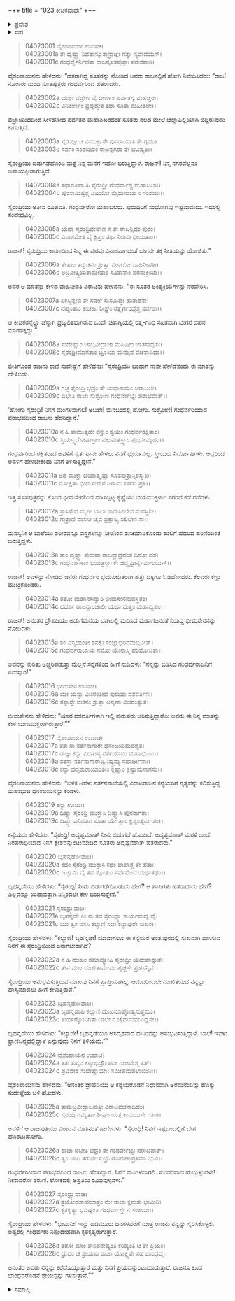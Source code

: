 +++
title = "023 ಕೀಚಕದಾಹಃ"
+++

<details><summary>ಪ್ರವೇಶ</summary>


।।   ಓಂ ಓಂ ನಮೋ ನಾರಾಯಣಾಯ।।   ಶ್ರೀ ವೇದವ್ಯಾಸಾಯ ನಮಃ ।।

ಶ್ರೀ ಕೃಷ್ಣದ್ವೈಪಾಯನ ವೇದವ್ಯಾಸ ವಿರಚಿತ  

**ಶ್ರೀ ಮಹಾಭಾರತ**

**ವಿರಾಟ ಪರ್ವ**

**ಕೀಚಕವಧ ಪರ್ವ**

**ಅಧ್ಯಾಯ 23**

</details>


<details><summary>ಸಾರ</summary>

ಕೀಚಕ-ಉಪಕೀಚಕರ ದೇಹಸಂಸ್ಕಾರಕ್ಕೆ ಅಪ್ಪಣೆಯನ್ನಿತ್ತು ವಿರಾಟನು ಸುದೇಷ್ಣೆಗೆ ಸೈರಂಧ್ರಿಯನ್ನು ಕಳುಹಿಸಬೇಕೆಂದು ಹೇಳುವುದು (1-10). ಭೀಮ ಮತ್ತು ಅರ್ಜುನರೊಂದಿಗೆ ದ್ರೌಪದಿಯ ಸಂವಾದ (11-23). ಬಿಟ್ಟುಹೋಗೆಂದು ಸುದೇಷ್ಣೆಯು ಹೇಳಲು ದ್ರೌಪದಿಯು ಹದಿಮೂರುದಿನಗಳ ಅವಕಾಶವನ್ನು ಕೇಳಿಕೊಳ್ಳುವುದು (24-28).

</details>


> 04023001 ವೈಶಂಪಾಯನ ಉವಾಚ।  
04023001a ತೇ ದೃಷ್ಟ್ವಾ ನಿಹತಾನ್ಸೂತಾನ್ರಾಜ್ಞೇ ಗತ್ವಾ ನ್ಯವೇದಯನ್।  
04023001c ಗಂಧರ್ವೈರ್ನಿಹತಾ ರಾಜನ್ಸೂತಪುತ್ರಾಃ ಪರಃಶತಾಃ।।

ವೈಶಂಪಾಯನನು ಹೇಳಿದನು: “ಹತರಾಗಿದ್ದ ಸೂತರನ್ನು ನೋಡಿದ ಅವರು ರಾಜನಲ್ಲಿಗೆ ಹೋಗಿ ನಿವೇದಿಸಿದರು: “ರಾಜ! ನೂರಾರು ಮಂದಿ ಸೂತಪುತ್ರರು ಗಂಧರ್ವರಿಂದ ಹತರಾದರು.

> 04023002a ಯಥಾ ವಜ್ರೇಣ ವೈ ದೀರ್ಣಂ ಪರ್ವತಸ್ಯ ಮಹಚ್ಚಿರಃ।  
04023002c ವಿನಿಕೀರ್ಣಂ ಪ್ರದೃಶ್ಯೇತ ತಥಾ ಸೂತಾ ಮಹೀತಲೇ।।

ವಜ್ರಾಯುಧದಿಂದ ಸೀಳಿಹೋದ ಪರ್ವತದ ಮಹಾಶಿಖರದಂತೆ ಸೂತರು ನೆಲದ ಮೇಲೆ ಚೆಲ್ಲಾಪಿಲ್ಲಿಯಾಗಿ ಬಿದ್ದಿರುವುದು ಕಾಣುತ್ತಿದೆ.

> 04023003a ಸೈರಂಧ್ರೀ ಚ ವಿಮುಕ್ತಾಸೌ ಪುನರಾಯಾತಿ ತೇ ಗೃಹಂ।  
04023003c ಸರ್ವಂ ಸಂಶಯಿತಂ ರಾಜನ್ನಗರಂ ತೇ ಭವಿಷ್ಯತಿ।।

ಸೈರಂಧ್ರಿಯು ಬಿಡುಗಡೆಹೊಂದಿ ಮತ್ತೆ ನಿನ್ನ ಮನೆಗೆ ಇದೋ ಬರುತ್ತಿದ್ದಾಳೆ. ರಾಜನ್! ನಿನ್ನ ನಗರವೆಲ್ಲವೂ ಅಪಾಯಕ್ಕೀಡಾಗುತ್ತಿದೆ.

> 04023004a ತಥಾರೂಪಾ ಹಿ ಸೈರಂಧ್ರೀ ಗಂಧರ್ವಾಶ್ಚ ಮಹಾಬಲಾಃ।  
04023004c ಪುಂಸಾಮಿಷ್ಟಶ್ಚ ವಿಷಯೋ ಮೈಥುನಾಯ ನ ಸಂಶಯಃ।।

ಸೈರಂಧ್ರಿಯು ಅತೀವ ರೂಪವತಿ. ಗಂಧರ್ವರೋ ಮಹಾಬಲರು. ಪುರುಷರಿಗೆ ಸಂಭೋಗವು ಇಷ್ಟವಾದುದು. ಇದರಲ್ಲಿ ಸಂದೇಹವಿಲ್ಲ.

> 04023005a ಯಥಾ ಸೈರಂಧ್ರಿವೇಷೇಣ ನ ತೇ ರಾಜನ್ನಿದಂ ಪುರಂ।  
04023005c ವಿನಾಶಮೇತಿ ವೈ ಕ್ಷಿಪ್ರಂ ತಥಾ ನೀತಿರ್ವಿಧೀಯತಾಂ।।

ರಾಜನ್! ಸೈರಂಧ್ರಿಯ ಕಾರಣದಿಂದ ನಿನ್ನ ಈ ಪುರವು ವಿನಾಶವಾಗದಂತೆ ಬೇಗನೇ ತಕ್ಕ ನೀತಿಯನ್ನು ಯೋಜಿಸು.”

> 04023006a ತೇಷಾಂ ತದ್ವಚನಂ ಶ್ರುತ್ವಾ ವಿರಾಟೋ ವಾಹಿನೀಪತಿಃ।  
04023006c ಅಬ್ರವೀತ್ಕ್ರಿಯತಾಮೇಷಾಂ ಸೂತಾನಾಂ ಪರಮಕ್ರಿಯಾ।।

ಅವರ ಆ ಮಾತನ್ನು ಕೇಳಿದ ವಾಹಿನೀಪತಿ ವಿರಾಟನು ಹೇಳಿದನು: “ಈ ಸೂತರ ಅಂತ್ಯಕ್ರಿಯೆಗಳನ್ನು ನೆರವೇರಿಸಿ.

> 04023007a ಏಕಸ್ಮಿನ್ನೇವ ತೇ ಸರ್ವೇ ಸುಸಮಿದ್ಧೇ ಹುತಾಶನೇ।   
04023007c ದಹ್ಯಂತಾಂ ಕೀಚಕಾಃ ಶೀಘ್ರಂ ರತ್ನೈರ್ಗಂಧೈಶ್ಚ ಸರ್ವಶಃ।।

ಆ ಕೀಚಕರನ್ನೆಲ್ಲಾ ಚೆನ್ನಾಗಿ ಪ್ರಜ್ವಲಿತವಾಗಿರುವ ಒಂದೇ ಚಿತಾಗ್ನಿಯಲ್ಲಿ ರತ್ನ-ಗಂಧ ಸಹಿತವಾಗಿ ಬೇಗನೆ ದಹನ ಮಾಡತಕ್ಕದ್ದು.”

> 04023008a ಸುದೇಷ್ಣಾಂ ಚಾಬ್ರವೀದ್ರಾಜಾ ಮಹಿಷೀಂ ಜಾತಸಾಧ್ವಸಃ।  
04023008c ಸೈರಂಧ್ರೀಮಾಗತಾಂ ಬ್ರೂಯಾ ಮಮೈವ ವಚನಾದಿದಂ।।

ಭೀತಿಗೊಂಡ ರಾಜನು ರಾಣಿ ಸುದೇಷ್ಣೆಗೆ ಹೇಳಿದನು: “ಸೈರಂಧ್ರಿಯು ಬಂದಾಗ ನಾನೇ ಹೇಳಿದೆನೆಂದು ಈ ಮಾತನ್ನು ಹೇಳಿಬಿಡು.

> 04023009a ಗಚ್ಛ ಸೈರಂಧ್ರಿ ಭದ್ರಂ ತೇ ಯಥಾಕಾಮಂ ಚರಾಬಲೇ।  
04023009c ಬಿಭೇತಿ ರಾಜಾ ಸುಶ್ರೋಣಿ ಗಂಧರ್ವೇಭ್ಯಃ ಪರಾಭವಾತ್।।

‘ಹೋಗು ಸೈರಂಧ್ರಿ! ನಿನಗೆ ಮಂಗಳವಾಗಲಿ! ಅಬಲೇ! ಮನಬಂದಲ್ಲಿ ಹೋಗು. ಸುಶ್ರೋಣಿ! ಗಂಧರ್ವರಿಂದಾದ ಪರಾಭವದಿಂದ ರಾಜನು ಹೆದರಿದ್ದಾನೆ.’

> 04023010a ನ ಹಿ ತಾಮುತ್ಸಹೇ ವಕ್ತುಂ ಸ್ವಯಂ ಗಂಧರ್ವರಕ್ಷಿತಾಂ।  
04023010c ಸ್ತ್ರಿಯಸ್ತ್ವದೋಷಾಸ್ತಾಂ ವಕ್ತುಮತಸ್ತ್ವಾಂ ಪ್ರಬ್ರವೀಮ್ಯಹಂ।।

ಗಂಧರ್ವರಿಂದ ರಕ್ಷಿತರಾದ ಅವಳಿಗೆ ಸ್ವತಃ ನಾನೇ ಹೇಳಲು ನನಗೆ ಧೈರ್ಯವಿಲ್ಲ. ಸ್ತ್ರೀಯರು ನಿರ್ದೋಷಿಗಳು. ಆದ್ದರಿಂದ ಅವಳಿಗೆ ಹೇಳಬೇಕೆಂದು ನಿನಗೆ ತಿಳಿಸುತ್ತಿದ್ದೇನೆ.”

> 04023011a ಅಥ ಮುಕ್ತಾ ಭಯಾತ್ಕೃಷ್ಣಾ ಸೂತಪುತ್ರಾನ್ನಿರಸ್ಯ ಚ।  
04023011c ಮೋಕ್ಷಿತಾ ಭೀಮಸೇನೇನ ಜಗಾಮ ನಗರಂ ಪ್ರತಿ।।

ಇತ್ತ ಸೂತಪುತ್ರನನ್ನು ಕೊಂದ ಭೀಮಸೇನನಿಂದ ಬಿಡಿಸಲ್ಪಟ್ಟ ಕೃಷ್ಣೆಯು ಭಯಮುಕ್ತಳಾಗಿ ನಗರದ ಕಡೆ ನಡೆದಳು.

> 04023012a ತ್ರಾಸಿತೇವ ಮೃಗೀ ಬಾಲಾ ಶಾರ್ದೂಲೇನ ಮನಸ್ವಿನೀ।  
04023012c ಗಾತ್ರಾಣಿ ವಾಸಸೀ ಚೈವ ಪ್ರಕ್ಷಾಲ್ಯ ಸಲಿಲೇನ ಸಾ।।

ಮನಸ್ವಿನೀ ಆ ಬಾಲೆಯು ಶರೀರವನ್ನೂ ವಸ್ತ್ರಗಳನ್ನೂ ನೀರಿನಿಂದ ಶುಚಿಮಾಡಿಕೊಂಡು ಹುಲಿಗೆ ಹೆದರಿದ ಹರಿಣಿಯಂತೆ ಬರುತ್ತಿದ್ದಳು.

> 04023013a ತಾಂ ದೃಷ್ಟ್ವಾ ಪುರುಷಾ ರಾಜನ್ಪ್ರಾದ್ರವಂತ ದಿಶೋ ದಶ।  
04023013c ಗಂಧರ್ವಾಣಾಂ ಭಯತ್ರಸ್ತಾಃ ಕೇ ಚಿದ್ದೃಷ್ಟೀರ್ನ್ಯಮೀಲಯನ್।।

ರಾಜನ್! ಅವಳನ್ನು ನೋಡಿದ ಜನರು ಗಂಧರ್ವರ ಭಯಪೀಡಿತರಾಗಿ ಹತ್ತು ದಿಕ್ಕಿಗೂ ಓಡಿಹೋದರು. ಕೆಲವರು ಕಣ್ಣು ಮುಚ್ಚಿಕೊಂಡರು.

> 04023014a ತತೋ ಮಹಾನಸದ್ವಾರಿ ಭೀಮಸೇನಮವಸ್ಥಿತಂ।  
04023014c ದದರ್ಶ ರಾಜನ್ಪಾಂಚಾಲೀ ಯಥಾ ಮತ್ತಂ ಮಹಾದ್ವಿಪಂ।।

ರಾಜನ್! ಅನಂತರ ದ್ರೌಪದಿಯು ಅಡುಗೆಮನೆಯ ಬಾಗಿಲಲ್ಲಿ ಮದಿಸಿದ ಮಹಾಗಜನಂತೆ ನಿಂತಿದ್ದ ಭೀಮಸೇನನನ್ನು ನೋಡಿದಳು.

> 04023015a ತಂ ವಿಸ್ಮಯಂತೀ ಶನಕೈಃ ಸಂಜ್ಞಾಭಿರಿದಮಬ್ರವೀತ್।  
04023015c ಗಂಧರ್ವರಾಜಾಯ ನಮೋ ಯೇನಾಸ್ಮಿ ಪರಿಮೋಚಿತಾ।।

ಅವನನ್ನು ಕುರಿತು ಅಚ್ಚರಿಪಡುತ್ತಾ ಮೆಲ್ಲನೆ ಸನ್ನೆಗಳಿಂದ ಹೀಗೆ ನುಡಿದಳು: “ನನ್ನನ್ನು ಬಿಡಿಸಿದ ಗಂಧರ್ವರಾಜನಿಗೆ ನಮಸ್ಕಾರ!”

> 04023016 ಭೀಮಸೇನ ಉವಾಚ।  
04023016a ಯೇ ಯಸ್ಯಾ ವಿಚರಂತೀಹ ಪುರುಷಾ ವಶವರ್ತಿನಃ।  
04023016c ತಸ್ಯಾಸ್ತೇ ವಚನಂ ಶ್ರುತ್ವಾ ಅನೃಣಾ ವಿಚರಂತ್ಯುತ।।

ಭೀಮಸೇನನು ಹೇಳಿದನು: “ಯಾರ ವಶವರ್ತಿಗಳಾಗಿ ಇಲ್ಲಿ ಪುರುಷರು ಚರಿಸುತ್ತಿದ್ದಾರೋ ಅವರು ಈ ನಿನ್ನ ಮಾತನ್ನು ಕೇಳಿ ಋಣಮುಕ್ತರಾಗಿರುತ್ತಾರೆ.””

> 04023017 ವೈಶಂಪಾಯನ ಉವಾಚ।  
04023017a ತತಃ ಸಾ ನರ್ತನಾಗಾರೇ ಧನಂಜಯಮಪಶ್ಯತ।  
04023017c ರಾಜ್ಞಃ ಕನ್ಯಾ ವಿರಾಟಸ್ಯ ನರ್ತಯಾನಂ ಮಹಾಭುಜಂ।।  
04023018a ತತಸ್ತಾ ನರ್ತನಾಗಾರಾದ್ವಿನಿಷ್ಕ್ರಮ್ಯ ಸಹಾರ್ಜುನಾಃ।  
04023018c ಕನ್ಯಾ ದದೃಶುರಾಯಾಂತೀಂ ಕೃಷ್ಣಾಂ ಕ್ಲಿಷ್ಟಾಮನಾಗಸಂ।।

ವೈಶಂಪಾಯನನು ಹೇಳಿದನು: “ಬಳಿಕ ಅವಳು ನರ್ತನಶಾಲೆಯಲ್ಲಿ ವಿರಾಟರಾಜನ ಕನ್ಯೆಯರಿಗೆ ನೃತ್ಯವನ್ನು ಕಲಿಸುತ್ತಿದ್ದ ಮಹಾಭುಜ ಧನಂಜಯನನ್ನು ಕಂಡಳು.

> 04023019 ಕನ್ಯಾ ಊಚುಃ।  
04023019a ದಿಷ್ಟ್ಯಾ ಸೈರಂಧ್ರಿ ಮುಕ್ತಾಸಿ ದಿಷ್ಟ್ಯಾಸಿ ಪುನರಾಗತಾ।  
04023019c ದಿಷ್ಟ್ಯಾ ವಿನಿಹತಾಃ ಸೂತಾ ಯೇ ತ್ವಾಂ ಕ್ಲಿಶ್ಯಂತ್ಯನಾಗಸಂ।।

ಕನ್ಯೆಯರು ಹೇಳಿದರು: “ಸೈರಂಧ್ರಿ! ಅದೃಷ್ಟವಶಾತ್ ನೀನು ಬಿಡುಗಡೆ ಹೊಂದಿದೆ. ಅದೃಷ್ಟವಶಾತ್ ಮರಳಿ ಬಂದೆ. ನಿರಪರಾಧಿಯಾದ ನಿನಗೆ ಕ್ಲೇಶವನ್ನುಂಟುಮಾಡಿದ ಸೂತರು ಅದೃಷ್ಟವಶಾತ್ ಹತರಾದರು.”

> 04023020 ಬೃಹನ್ನಡೋವಾಚ।  
04023020a ಕಥಂ ಸೈರಂಧ್ರಿ ಮುಕ್ತಾಸಿ ಕಥಂ ಪಾಪಾಶ್ಚ ತೇ ಹತಾಃ।  
04023020c ಇಚ್ಛಾಮಿ ವೈ ತವ ಶ್ರೋತುಂ ಸರ್ವಮೇವ ಯಥಾತಥಂ।।

ಬೃಹನ್ನಡೆಯು ಹೇಳಿದಳು: “ಸೈರಂಧ್ರಿ! ನೀನು ಬಿಡುಗಡೆಗೊಂಡುದು ಹೇಗೆ? ಆ ಪಾಪಿಗಳು ಹತರಾದುದು ಹೇಗೆ? ಎಲ್ಲವನ್ನೂ ಯಥಾವತ್ತಾಗಿ ನಿನ್ನಿಂದಲೇ ಕೇಳ ಬಯಸುತ್ತೇನೆ.”

> 04023021 ಸೈರಂಧ್ರ್ಯುವಾಚ।  
04023021a ಬೃಹನ್ನಡೇ ಕಿಂ ನು ತವ ಸೈರಂಧ್ರ್ಯಾ ಕಾರ್ಯಮದ್ಯ ವೈ।  
04023021c ಯಾ ತ್ವಂ ವಸಸಿ ಕಲ್ಯಾಣಿ ಸದಾ ಕನ್ಯಾಪುರೇ ಸುಖಂ।।

ಸೈರಂಧ್ರಿಯು ಹೇಳಿದಳು: “ಕಲ್ಯಾಣಿ! ಬೃಹನ್ನಡೇ! ಯಾವಾಗಲೂ ಈ ಕನ್ಯೆಯರ ಅಂತಃಪುರದಲ್ಲಿ ಸುಖವಾಗಿ ವಾಸಿಸುವ ನಿನಗೆ ಈ ಸೈರಂಧ್ರಿಯಿಂದ ಏನಾಗಬೇಕಾಗಿದೆ?

> 04023022a ನ ಹಿ ದುಃಖಂ ಸಮಾಪ್ನೋಷಿ ಸೈರಂಧ್ರೀ ಯದುಪಾಶ್ನುತೇ।   
04023022c ತೇನ ಮಾಂ ದುಃಖಿತಾಮೇವಂ ಪೃಚ್ಛಸೇ ಪ್ರಹಸನ್ನಿವ।।

ಸೈರಂಧ್ರಿಯು ಅನುಭವಿಸುತ್ತಿರುವ ದುಃಖವು ನಿನಗೆ ಪ್ರಾಪ್ತಿಯಾಗಿಲ್ಲ. ಆದುದರಿಂದಲೇ ದುಃಖಿತೆಯದ ನನ್ನನ್ನು ಹಾಸ್ಯಮಾಡಲು ಹೀಗೆ ಕೇಳುತ್ತಿರುವೆ.”

> 04023023 ಬೃಹನ್ನಡೋವಾಚ।   
04023023a ಬೃಹನ್ನಡಾಪಿ ಕಲ್ಯಾಣಿ ದುಃಖಮಾಪ್ನೋತ್ಯನುತ್ತಮಂ।  
04023023c ತಿರ್ಯಗ್ಯೋನಿಗತಾ ಬಾಲೇ ನ ಚೈನಾಮವಬುಧ್ಯಸೇ।।

ಬೃಹನ್ನಡೆಯು ಹೇಳಿದಳು: “ಕಲ್ಯಾಣೀ! ಬೃಹನ್ನಡೆಯೂ ಅಸದೃಶವಾದ ದುಃಖವನ್ನು ಅನುಭವಿಸುತ್ತಿದ್ದಾಳೆ. ಬಾಲೆ! ಇವಳು ಪ್ರಾಣಿಜನ್ಮದಲ್ಲಿದ್ದಾಳೆ ಎನ್ನುವುದು ನಿನಗೆ ತಿಳಿಯದು.””

> 04023024 ವೈಶಂಪಾಯನ ಉವಾಚ।  
04023024a ತತಃ ಸಹೈವ ಕನ್ಯಾಭಿರ್ದ್ರೌಪದೀ ರಾಜವೇಶ್ಮ ತತ್।  
04023024c ಪ್ರವಿವೇಶ ಸುದೇಷ್ಣಾಯಾಃ ಸಮೀಪಮಪಲಾಯಿನೀ।।

ವೈಶಂಪಾಯನನು ಹೇಳಿದನು: “ಅನಂತರ ದ್ರೌಪದಿಯು ಆ ಕನ್ಯೆಯರೊಡನೆ ನಿಧಾನವಾಗಿ ಅರಮನೆಯನ್ನು ಹೊಕ್ಕು ಸುದೇಷ್ಣೆಯ ಬಳಿ ಹೋದಳು.

> 04023025a ತಾಮಬ್ರವೀದ್ರಾಜಪುತ್ರೀ ವಿರಾಟವಚನಾದಿದಂ।  
04023025c ಸೈರಂಧ್ರಿ ಗಮ್ಯತಾಂ ಶೀಘ್ರಂ ಯತ್ರ ಕಾಮಯಸೇ ಗತಿಂ।।

ಅವಳಿಗೆ ಆ ರಾಜಪುತ್ರಿಯು ವಿರಾಟನ ಮಾತಿನಂತೆ ಹೀಗೆಂದಳು: “ಸೈರಂಧ್ರಿ! ನಿನಗೆ ಇಷ್ಟಬಂದಲ್ಲಿಗೆ ಬೇಗ ಹೊರಟುಹೋಗು.

> 04023026a ರಾಜಾ ಬಿಭೇತಿ ಭದ್ರಂ ತೇ ಗಂಧರ್ವೇಭ್ಯಃ ಪರಾಭವಾತ್।   
04023026c ತ್ವಂ ಚಾಪಿ ತರುಣೀ ಸುಭ್ರು ರೂಪೇಣಾಪ್ರತಿಮಾ ಭುವಿ।।

ಗಂಧರ್ವರಿಂದಾದ ಪರಾಭವದಿಂದ ರಾಜನು ಹೆದರಿದ್ದಾನೆ. ನಿನಗೆ ಮಂಗಳವಾಗಲಿ. ಸುಂದರವಾದ ಹುಬ್ಬುಳ್ಳುವಳೇ! ನೀನಾದರೋ ತರುಣಿ. ಲೋಕದಲ್ಲಿ ಅಪ್ರತಿಮ ರೂಪವುಳ್ಳವಳು.”

> 04023027 ಸೈರಂಧ್ರ್ಯುವಾಚ।   
04023027a ತ್ರಯೋದಶಾಹಮಾತ್ರಂ ಮೇ ರಾಜಾ ಕ್ಷಮತು ಭಾಮಿನಿ।  
04023027c ಕೃತಕೃತ್ಯಾ ಭವಿಷ್ಯಂತಿ ಗಂಧರ್ವಾಸ್ತೇ ನ ಸಂಶಯಃ।।

ಸೈರಂಧ್ರಿಯು ಹೇಳಿದಳು: “ಭಾಮಿನೀ! ಇನ್ನು ಹದಿಮೂರು ದಿನಗಳವರೆಗೆ ಮಾತ್ರ ರಾಜನು ನನ್ನನ್ನು ಸೈರಿಸಿಕೊಳ್ಳಲಿ. ಅಷ್ಟರಲ್ಲಿ ಗಂಧರ್ವರು ನಿಸ್ಸಂದೇಹವಾಗಿ ಕೃತಕೃತ್ಯರಾಗುತ್ತಾರೆ.

> 04023028a ತತೋ ಮಾಂ ತೇಽಪನೇಷ್ಯಂತಿ ಕರಿಷ್ಯಂತಿ ಚ ತೇ ಪ್ರಿಯಂ।  
04023028c ಧ್ರುವಂ ಚ ಶ್ರೇಯಸಾ ರಾಜಾ ಯೋಕ್ಷ್ಯತೇ ಸಹ ಬಾಂಧವೈಃ।

ಅನಂತರ ಅವರು ನನ್ನನ್ನು ಕರೆದೊಯ್ಯುತ್ತಾರೆ ಮತ್ತು ನಿನಗೆ ಪ್ರಿಯವನ್ನುಂಟುಮಾಡುತ್ತಾರೆ. ರಾಜನೂ ಕೂಡ ಬಾಂಧವರೊಡನೆ ಶ್ರೇಯಸ್ಸನ್ನು ಗಳಿಸುತ್ತಾನೆ.””


<details><summary>ಸಮಾಪ್ತಿ</summary>


ಇತಿ ಶ್ರೀ ಮಹಾಭಾರತೇ ವಿರಾಟಪರ್ವಣಿ ಕೀಚಕವಧಪರ್ವಣಿ ಕೀಚಕದಾಹೇ ತ್ರಯೋವಿಂಶೋಽಧ್ಯಾಯಃ ।  
ಇದು ಶ್ರೀ ಮಹಾಭಾರತದಲ್ಲಿ ವಿರಾಟಪರ್ವದಲ್ಲಿ ಕೀಚಕವಧಪರ್ವದಲ್ಲಿ ಕೀಚಕದಾಹದಲ್ಲಿ ಇಪ್ಪತ್ಮೂರನೆಯ ಅಧ್ಯಾಯವು.
ಇತಿ ಶ್ರೀ ಮಹಾಭಾರತೇ ವಿರಾಟಪರ್ವಣಿ ಕೀಚಕವಧಪರ್ವಃ।  
ಇದು ಶ್ರೀ ಮಹಾಭಾರತದಲ್ಲಿ ವಿರಾಟಪರ್ವದಲ್ಲಿ ಕೀಚಕವಧಪರ್ವವು
ಇದೂವರೆಗಿನ ಒಟ್ಟು ಮಹಾಪರ್ವಗಳು-3/18, ಉಪಪರ್ವಗಳು-46/100, ಅಧ್ಯಾಯಗಳು-619/1995, ಶ್ಲೋಕಗಳು-20529/73784.


</details>
